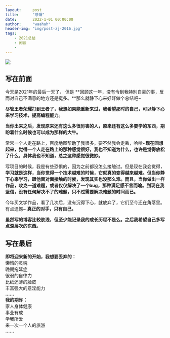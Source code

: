 ```yaml
---
layout:     post
title:      "感慨"
date:       2022-1-01 00:00:00
author:     "waahah"
header-img: "img/post-zj-2016.jpg"
tags:
    - 2021总结
    - 闲谈
    - 
---
```


![](http://upload-images.jianshu.io/upload_images/2556999-521d7b975b962cca.png?imageMogr2/auto-orient/strip%7CimageView2/2/w/1240)

<h2>写在前面</h2>
今天是2021年的最后一天了，
但是 **回顾这一年，没有令到我特别自豪的事，反而对自己不满意的地方还是挺多。**那么就静下心来好好做个总结吧~

**尽管王者荣耀打到王者了，我想如果能重新来过，我希望那时的自己，可以静下心来学习技术，提高编程能力。**

**当你出来之后，发现原来还有这么多很厉害的人，原来还有这么多要学的东西，期盼着什么时候也可以成为那样的大牛。**





常常一个人走在路上，百度地图帮助了我很多，要不然我会走丢，哈哈~**现在回想起来，觉得一个人走在路上的那种感觉很好，我也不知道为什么，也许是觉得放松了什么，具体我也不知道，总之这种感觉很微妙。**


写项目的时候，我是有些恐惧的，因为之前都没怎么接触过。但是现在我会觉得，**学习就是这样，当你觉得一个技术越难的时候，它就真的变得越来越难。但当你静下心来学习，跟他面对面接触的时候，发现其实也没那么难。而且，当你做出一样作品，攻克一道难题，或者仅仅解决了一个bug，那种满足感不言而喻。到现在我坚信，没有任何解决不了的难题，只不过需要解决难题的时间而已。**





今年买文学作品，看了几次后，没有沉得下心，就放弃了，它们至今还在角落里。有点遗憾~ **真正的对手，只有自己。**

**虽然写的博客比较肤浅，但至少能记录我的成长历程不是么。之后我希望自己多写点深层次的东西。**

<h2>写在最后</h2>

**即将迎来新的开始，我想要丢弃的：**<br>
懒惰的灵魂<br>
晚期拖延症<br>
很弱的自律力<br>
比纸还薄的脸皮<br>
丰富强大的意淫能力<br>
**……**<br>
**我的期许：**<br>
家人身体健康<br>
事业有成<br>
学我所爱<br>
来一次一个人的旅游<br>
**……**
